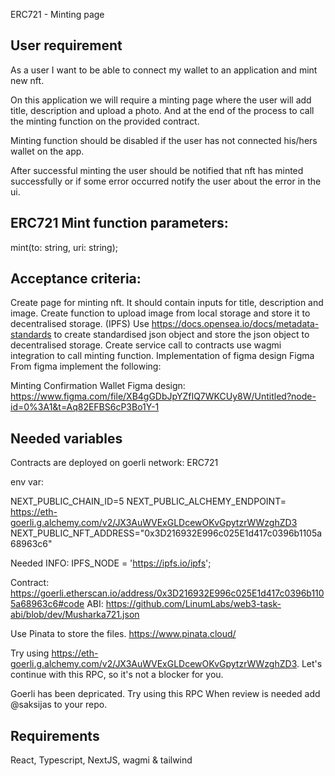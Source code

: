 ERC721 - Minting page

## User requirement

As a user I want to be able to connect my wallet to an application and mint new nft.

On this application we will require a minting page where the user will add title, description and upload a photo. And at the end of the process to call the minting function on the provided contract.

Minting function should be disabled if the user has not connected his/hers wallet on the app.

After successful minting the user should be notified that nft has minted successfully or if some error occurred notify the user about the error in the ui.

## ERC721 Mint function parameters:

mint(to: string, uri: string);

## Acceptance criteria:

Create page for minting nft.
It should contain inputs for title, description and image.
Create function to upload image from local storage and store it to decentralised storage. (IPFS)
Use https://docs.opensea.io/docs/metadata-standards to create standardised json object and store the json object to decentralised storage.
Create service call to contracts
use wagmi integration to call minting function.
Implementation of figma design
Figma
From figma implement the following:

Minting
Confirmation
Wallet
Figma design:
https://www.figma.com/file/XB4gGDbJpYZfIQ7WKCUy8W/Untitled?node-id=0%3A1&t=Aq82EFBS6cP3Bo1Y-1

## Needed variables

Contracts are deployed on goerli network:
ERC721

env var:

NEXT_PUBLIC_CHAIN_ID=5
NEXT_PUBLIC_ALCHEMY_ENDPOINT= https://eth-goerli.g.alchemy.com/v2/JX3AuWVExGLDcewOKvGpytzrWWzghZD3
NEXT_PUBLIC_NFT_ADDRESS="0x3D216932E996c025E1d417c0396b1105a68963c6"

Needed INFO:
IPFS_NODE = 'https://ipfs.io/ipfs';

Contract: https://goerli.etherscan.io/address/0x3D216932E996c025E1d417c0396b1105a68963c6#code
ABI:
https://github.com/LinumLabs/web3-task-abi/blob/dev/Musharka721.json

Use Pinata to store the files. https://www.pinata.cloud/

Try using https://eth-goerli.g.alchemy.com/v2/JX3AuWVExGLDcewOKvGpytzrWWzghZD3.
Let's continue with this RPC, so it's not a blocker for you.

Goerli has been depricated. Try using this RPC
When review is needed add @saksijas to your repo.

## Requirements

React, Typescript, NextJS, wagmi & tailwind
